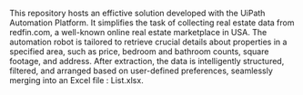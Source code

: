 This repository hosts an effictive solution developed with the UiPath Automation Platform.
It simplifies the task of collecting real estate data from redfin.com, a well-known online real estate marketplace in USA. 
The automation robot is tailored to retrieve crucial details about properties in a specified area, such as price, bedroom and bathroom counts, square footage, and address. 
After extraction, the data is intelligently structured, filtered, and arranged based on user-defined preferences, seamlessly merging into an Excel file : List.xlsx.






